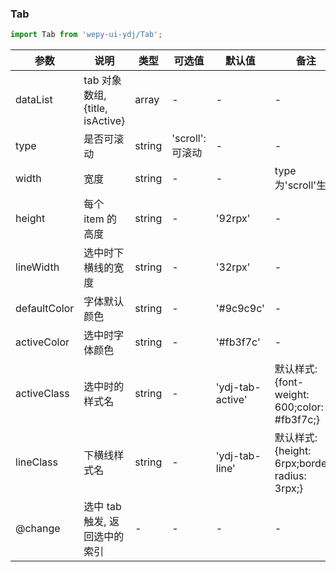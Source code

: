 ### Tab

```js
import Tab from 'wepy-ui-ydj/Tab';
```

| 参数          | 说明                              | 类型    | 可选值 | 默认值    | 备注           |
| ------------- | --------------------------------- | ------- | ------ | --------- | -------------- |
| dataList      | tab 对象数组, {title, isActive}         | array   | -      | -         | -              |
| type         | 是否可滚动                    | string | 'scroll':可滚动      | -     | -              |
| width        | 宽度                        | string | -      | -     | type为'scroll'生效              |
| height     | 每个 item 的高度                  | string  | -      | '92rpx'  | - |
| lineWidth | 选中时下横线的宽度                  | string  | -      | '32rpx' | -              |
| defaultColor | 字体默认颜色                  | string  | -      | '#9c9c9c' | -              |
| activeColor | 选中时字体颜色                  | string  | -      | '#fb3f7c' | -              |
| activeClass | 选中时的样式名                  | string  | -      | 'ydj-tab-active' | 默认样式:{font-weight: 600;color: #fb3f7c;}              |
| lineClass | 下横线样式名                  | string  | -      | 'ydj-tab-line' | 默认样式:{height: 6rpx;border-radius: 3rpx;}              |
| @change    | 选中 tab 触发, 返回选中的索引 | -       | -      | -         | -              |
